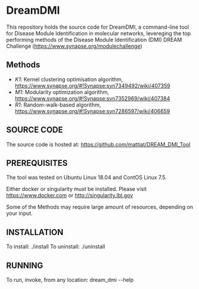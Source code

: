 # DreamDMI
This repository holds the source code for DreamDMI, a command-line tool for Disease Module Identification in molecular networks, levereging the top performing methods of the Disease Module Identification (DMI) DREAM Challenge (https://www.synapse.org/modulechallenge)

## Methods
* *K1*: Kernel clustering optimisation algorithm, https://www.synapse.org/#!Synapse:syn7349492/wiki/407359
* *M1*: Modularity optimization algorithm, https://www.synapse.org/#!Synapse:syn7352969/wiki/407384
* *R1*: Random-walk-based algorithm, https://www.synapse.org/#!Synapse:syn7286597/wiki/406659


## SOURCE CODE
The source code is hosted at: https://github.com/mattiat/DREAM_DMI_Tool

## PREREQUISITES
The tool was tested on Ubuntu Linux 18.04 and ContOS Linux 7.5.

Either docker or singularity must be installed. Please visit https://www.docker.com or http://singularity.lbl.gov

Some of the Methods may require large amount of resources, depending on your input.

## INSTALLATION
To install: ./install
To uninstall: ./uninstall

## RUNNING
To run, invoke, from any location: dream_dmi --help
